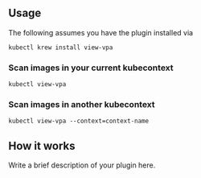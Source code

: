 
## Usage
The following assumes you have the plugin installed via

```shell
kubectl krew install view-vpa
```

### Scan images in your current kubecontext

```shell
kubectl view-vpa
```

### Scan images in another kubecontext

```shell
kubectl view-vpa --context=context-name
```

## How it works
Write a brief description of your plugin here.